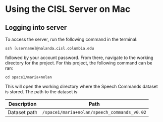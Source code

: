 # Using the CISL Server on Mac

## Logging into server
To access the server, run the following command in the terminal:

`ssh [username]@nalanda.cisl.columbia.edu`

followed by your account password. From there, navigate to the working directory for the project.
For this project, the following command can be ran:

`cd space1/maria+nolan`

This will open the working directory where the Speech Commands dataset is stored. The
path to the dataset is 

| Description  | Path                                        |
|--------------|---------------------------------------------|
| Dataset path | `/space1/maria+nolan/speech_commands_v0.02` |
